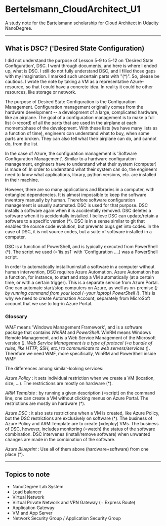 # Bertelsmann_CloudArchitect_U1

A study note for the Bartelsmann scholarship for Cloud Architect in Udacity NanoDegree.

---
## What is DSC? ('Desired State Configuration)

I did not understand the purpose of Lesson 5-9 to 5-12 on 'Desired
State Configuration', DSC. I went through documents, and here is where
I ended up, what is DSC. I still do not fully understand DSC, and I
filled those gaps with my imagination. I marked such uncertain parts
with "(*)". So, please be cautious. I wrote the note by taking a VM as
a representative Azure-resource, so that I could have a concrete
idea. In reality it could be other resources, like storage or network.

The purpose of Desired State Configuration is the Configuration
Management. Configuration management originally comes from the
hardware development -- a development of a large, complicated
hardware, like an airplane. The goal of a configuration management is
to make a full list (=record) of all the parts that are used in the
airplane at each moment/phase of the development. With these lists (we
have many lists as a function of time), engineers can understand what
to buy, when some parts are broken. They can also tell what their
airplane can do, and cannot do, from the list.

In the case of Azure, the configuration management is 'Software
Configuration Management'. Similar to a hardware configuration
management, engineers have to understand what their system (computer)
is made of. In order to understand what their system can do, the
engineers need to know what applications, library, python versions,
etc. are installed in their machine.

However, there are so many applications and libraries in a computer,
with entangled dependencies. It is almost impossible to keep the
software inventory manually by human. Therefore software configuration
management is usually automated. DSC is used for that purpose. DSC
installs a software again when it is accidentally removed. DSC deletes
a software when it is accidentally installed. I believe DSC can
update/retain a software to a specific version (*). DSC is in a sense
similar to git that enables the source code evolution, but prevents
bugs get into codes. In the case of DSC, it is not source codes, but a
suite of software installed in a computer.

DSC is a function of PowerShell, and is typically executed from
PowerShell (*). The script we used (='iis.ps1' with 'Configuration
....) was a PowerShell script.

In order to automatically install/uninstall a software in a computer
without human intervention, DSC requires Azure Automation. Azure
Automation has a function, for instance, to start and stop a VM
automatically (at a certain time, or with a certain trigger). This is
a separate service from Azure Portal. One can automate start/stop
computers on Azure, as well as on-premise (*) by running command from
your local (=your laptop) PowerShell (*). This is why we need to
create Automation Account, separately from MicroSoft account that we
use to log-in Azure Portal.

### Glossary

*WMF* means 'Windows Management Framework', and is a software package
that contains *WinRM* and *PowerShell*. WinRM means Windows Remote
Management, and is a Web Service Management of the Microsoft version
(*). *Web Service Management* is a type of protocol (=a bundle of
rules, like HTTP, SSH, etc.) to communicate to web servers/services
(*). Therefore we need WMF, more specifically, WinRM and PowerShell
inside WMF

The differences among similar-looking services:

*Azure Policy* : it sets individual restriction when we create a VM
(location, size, ...). The restrictions are mostly on hardware (*).

*ARM Template* : by running a given description (=script) on the command
line, one can create a VM without clicking menus on Azure Portal. The
restrictions are mostly on hardware (*).

*Azure DSC* : it also sets restrictions when a VM is created, like Azure
Policy, but the DSC restrictions are exclusively on software (*). The
business of Azure Policy and ARM Template are to create (=deploy)
VMs. The business of DSC, however, includes monitoring (=watch) the
status of the software combination. DSC intervenes (install/remove
software) when unwanted changes are made in the combination of the
software.

*Azure Blueprint* : Use all of them above (hardware+software) from one
 place (*).

---
## Topics to note
- NanoDegree Lab System
- Load balancer
- Virtual Network
- Virtual Private Network and VPN Gateway (+ Express Route)
- Application Gateway
- VM and App Server
- Network Security Group / Application Security Group